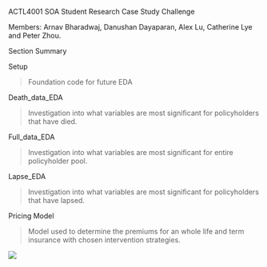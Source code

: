 ACTL4001 SOA Student Research Case Study Challenge

Members: Arnav Bharadwaj, Danushan Dayaparan, Alex Lu, Catherine Lye and Peter Zhou.

Section Summary

Setup
> Foundation code for future EDA 

Death_data_EDA 
> Investigation into what variables are most significant for policyholders that have died.

Full_data_EDA 
> Investigation into what variables are most significant for entire policyholder pool. 

Lapse_EDA 
> Investigation into what variables are most significant for policyholders that have lapsed.

Pricing Model 
> Model used to determine the premiums for an whole life and term insurance with chosen intervention strategies. 

![](Actuarial.gif)
